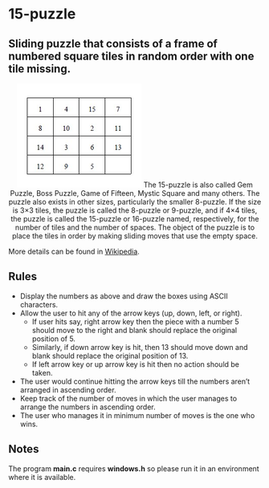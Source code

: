 # 15-puzzle
## Sliding puzzle that consists of a frame of numbered square tiles in random order with one tile missing.
<p align = center>
 <img src = "https://raw.githubusercontent.com/rickydebojeet/15-puzzle/master/image.jpg" alt = "Sliding puzzle")
</p>
The 15-puzzle is also called Gem Puzzle, Boss Puzzle, Game of Fifteen, Mystic Square and many others. The puzzle also exists in other sizes, particularly the smaller 8-puzzle. If the size is 3×3 tiles, the puzzle is called the 8-puzzle or 9-puzzle, and if 4×4 tiles, the puzzle is called the 15-puzzle or 16-puzzle named, respectively, for the number of tiles and the number of spaces. The object of the puzzle is to place the tiles in order by making sliding moves that use the empty space.

More details can be found in [Wikipedia](https://en.wikipedia.org/wiki/15_puzzle).


## Rules

* Display the numbers as above and draw the boxes using ASCII characters.
* Allow the user to hit any of the arrow keys (up, down, left, or right).
  * If user hits say, right arrow key then the piece with a number 5 should move to the right and blank should replace the original position of 5.
  * Similarly, if down arrow key is hit, then 13 should move down and blank should replace the original position of 13.
  * If left arrow key or up arrow key is hit then no action should be taken.
* The user would continue hitting the arrow keys till the numbers aren’t arranged in ascending order.
* Keep track of the number of moves in which the user manages to arrange the numbers in ascending order.
* The user who manages it in minimum number of moves is the one who wins. 

## Notes
The program **main.c** requires **windows.h** so please run it in an environment where it is available.
